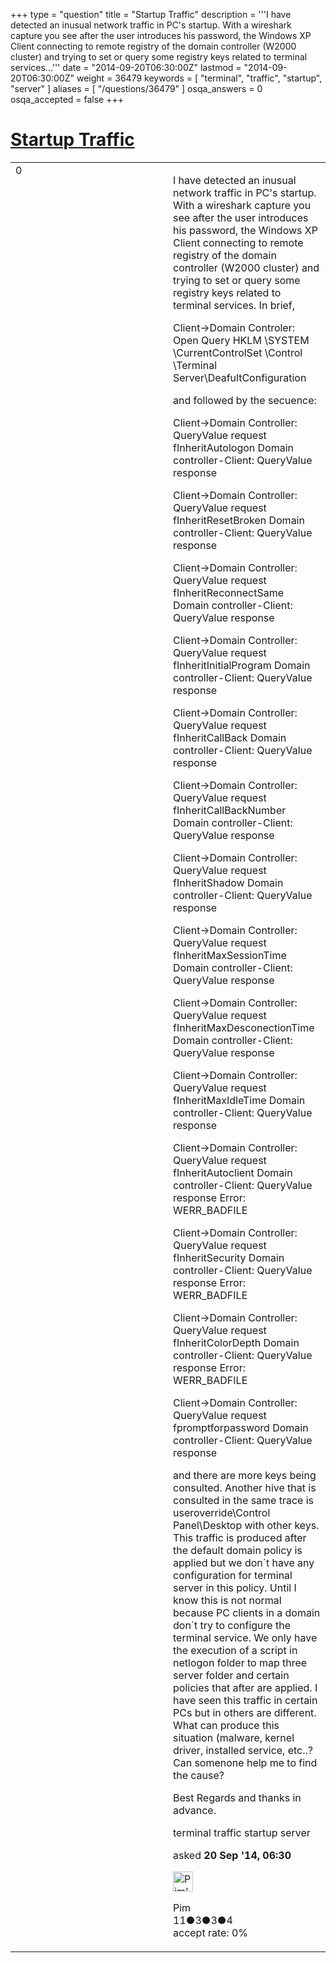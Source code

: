 +++
type = "question"
title = "Startup Traffic"
description = '''I have detected an inusual network traffic in PC&#x27;s startup. With a wireshark capture you see after the user introduces his password, the Windows XP Client connecting to remote registry of the domain controller (W2000 cluster) and trying to set or query some registry keys related to terminal services...'''
date = "2014-09-20T06:30:00Z"
lastmod = "2014-09-20T06:30:00Z"
weight = 36479
keywords = [ "terminal", "traffic", "startup", "server" ]
aliases = [ "/questions/36479" ]
osqa_answers = 0
osqa_accepted = false
+++

<div class="headNormal">

# [Startup Traffic](/questions/36479/startup-traffic)

</div>

<div id="main-body">

<div id="askform">

<table id="question-table" style="width:100%;"><colgroup><col style="width: 50%" /><col style="width: 50%" /></colgroup><tbody><tr class="odd"><td style="width: 30px; vertical-align: top"><div class="vote-buttons"><span id="post-36479-upvote" class="ajax-command post-vote up" rel="nofollow" title="I like this post (click again to cancel)"> </span><div id="post-36479-score" class="post-score" title="current number of votes">0</div><span id="post-36479-downvote" class="ajax-command post-vote down" rel="nofollow" title="I dont like this post (click again to cancel)"> </span> <span id="favorite-mark" class="ajax-command favorite-mark" rel="nofollow" title="mark/unmark this question as favorite (click again to cancel)"> </span><div id="favorite-count" class="favorite-count"></div></div></td><td><div id="item-right"><div class="question-body"><p>I have detected an inusual network traffic in PC's startup. With a wireshark capture you see after the user introduces his password, the Windows XP Client connecting to remote registry of the domain controller (W2000 cluster) and trying to set or query some registry keys related to terminal services. In brief,</p><p>Client-&gt;Domain Controler: Open Query HKLM \SYSTEM \CurrentControlSet \Control \Terminal Server\DeafultConfiguration</p><p>and followed by the secuence:</p><p>Client-&gt;Domain Controller: QueryValue request fInheritAutologon Domain controller-Client: QueryValue response</p><p>Client-&gt;Domain Controller: QueryValue request fInheritResetBroken Domain controller-Client: QueryValue response</p><p>Client-&gt;Domain Controller: QueryValue request fInheritReconnectSame Domain controller-Client: QueryValue response</p><p>Client-&gt;Domain Controller: QueryValue request fInheritInitialProgram Domain controller-Client: QueryValue response</p><p>Client-&gt;Domain Controller: QueryValue request fInheritCallBack Domain controller-Client: QueryValue response</p><p>Client-&gt;Domain Controller: QueryValue request fInheritCallBackNumber Domain controller-Client: QueryValue response</p><p>Client-&gt;Domain Controller: QueryValue request fInheritShadow Domain controller-Client: QueryValue response</p><p>Client-&gt;Domain Controller: QueryValue request fInheritMaxSessionTime Domain controller-Client: QueryValue response</p><p>Client-&gt;Domain Controller: QueryValue request fInheritMaxDesconectionTime Domain controller-Client: QueryValue response</p><p>Client-&gt;Domain Controller: QueryValue request fInheritMaxIdleTime Domain controller-Client: QueryValue response</p><p>Client-&gt;Domain Controller: QueryValue request fInheritAutoclient Domain controller-Client: QueryValue response Error: WERR_BADFILE</p><p>Client-&gt;Domain Controller: QueryValue request fInheritSecurity Domain controller-Client: QueryValue response Error: WERR_BADFILE</p><p>Client-&gt;Domain Controller: QueryValue request fInheritColorDepth Domain controller-Client: QueryValue response Error: WERR_BADFILE</p><p>Client-&gt;Domain Controller: QueryValue request fpromptforpassword Domain controller-Client: QueryValue response</p><p>and there are more keys being consulted. Another hive that is consulted in the same trace is useroverride\Control Panel\Desktop with other keys. This traffic is produced after the default domain policy is applied but we don´t have any configuration for terminal server in this policy. Until I know this is not normal because PC clients in a domain don´t try to configure the terminal service. We only have the execution of a script in netlogon folder to map three server folder and certain policies that after are applied. I have seen this traffic in certain PCs but in others are different. What can produce this situation (malware, kernel driver, installed service, etc..? Can somenone help me to find the cause?</p><p>Best Regards and thanks in advance.</p></div><div id="question-tags" class="tags-container tags"><span class="post-tag tag-link-terminal" rel="tag" title="see questions tagged &#39;terminal&#39;">terminal</span> <span class="post-tag tag-link-traffic" rel="tag" title="see questions tagged &#39;traffic&#39;">traffic</span> <span class="post-tag tag-link-startup" rel="tag" title="see questions tagged &#39;startup&#39;">startup</span> <span class="post-tag tag-link-server" rel="tag" title="see questions tagged &#39;server&#39;">server</span></div><div id="question-controls" class="post-controls"></div><div class="post-update-info-container"><div class="post-update-info post-update-info-user"><p>asked <strong>20 Sep '14, 06:30</strong></p><img src="https://secure.gravatar.com/avatar/d483adfbcf277a7694953592d06c68b6?s=32&amp;d=identicon&amp;r=g" class="gravatar" width="32" height="32" alt="Pim&#39;s gravatar image" /><p><span>Pim</span><br />
<span class="score" title="11 reputation points">11</span><span title="3 badges"><span class="badge1">●</span><span class="badgecount">3</span></span><span title="3 badges"><span class="silver">●</span><span class="badgecount">3</span></span><span title="4 badges"><span class="bronze">●</span><span class="badgecount">4</span></span><br />
<span class="accept_rate" title="Rate of the user&#39;s accepted answers">accept rate:</span> <span title="Pim has no accepted answers">0%</span></p></div></div><div id="comments-container-36479" class="comments-container"></div><div id="comment-tools-36479" class="comment-tools"></div><div class="clear"></div><div id="comment-36479-form-container" class="comment-form-container"></div><div class="clear"></div></div></td></tr></tbody></table>

</div>

</div>

